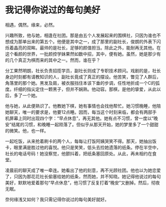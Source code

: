 # 我记得你说过的每句美好

相遇，偶然。缘来，必然。 

兴趣所致，他与她，相逢在社团。那是由五个人发展起来的围棋社，只因为谁也不想成为那单出来的第五个。他便是其中之一，成了那里的副社长，俊朗的外表下闪烁着晶亮的双眸。最帅的是社长，足够的颜值担当。除此之外，能耐再无其他。在这个看颜的世界，一批颜控学妹果然如数中招，其中，便有她。虽然，她是那少有的几个真正为棋而来的其中之一。然而，谁在乎？ 

分工果然明朗，社长负责招揽学员，副社长则成了专职技术顾问。戏剧的是，社长身边时刻都有请教知识的人，副社长竟成了真正的摆设。他苦笑，瞥见了人群后，角落里的那个她。黑发及肩，被衣服挡住本该下垂的步调，任性地折成一个C的弧度。纤细的指尖定住一颗黑子，但并不娴熟。他动容。那棋，是他的挚爱，从此以后，多了一个她。 

他与她，从此便熟识了。他教她下棋，她有事情也会找他帮忙。她习惯晚睡，他陪她聊天，唯一的要求是，他要12点睡。因而，每当这个时刻来临，都会有两部手机屏幕上同时出现四个字：“早点休息”，再无其他。她有点不习惯，曾一度以“晚安”结尾的习惯，和晚睡一起陨落了。但似乎从那天开始，她的梦里多了一个甜甜的微笑。他，也一样。 

一起吃饭，从来抢着刷卡的两个人，每每让打饭阿姨哭笑不得。那天，她抽出饭卡，眼里满是胜过他的喜悦。他只是笑笑，低头去捡她遗落的纸条。停在半空中，社长的电话号码！她没察觉，他颤抖着，把纸条塞回原处。从此，再未相约在食堂。 

凌晨前的聊天成了唯一牵连。她看出了他的刻意，再不光顾社团。他也以为她恋爱了，只因为那花花社长偷塞给她的纸条，然而她，并不知晓。她记得他说过的每句美好，默默地爱着那句“早点休息”，他习惯了反复打着“晚安”又删掉。然后，彻夜无眠。 

奈何缘浅又如何？我只需记得你说过的每句美好就好。